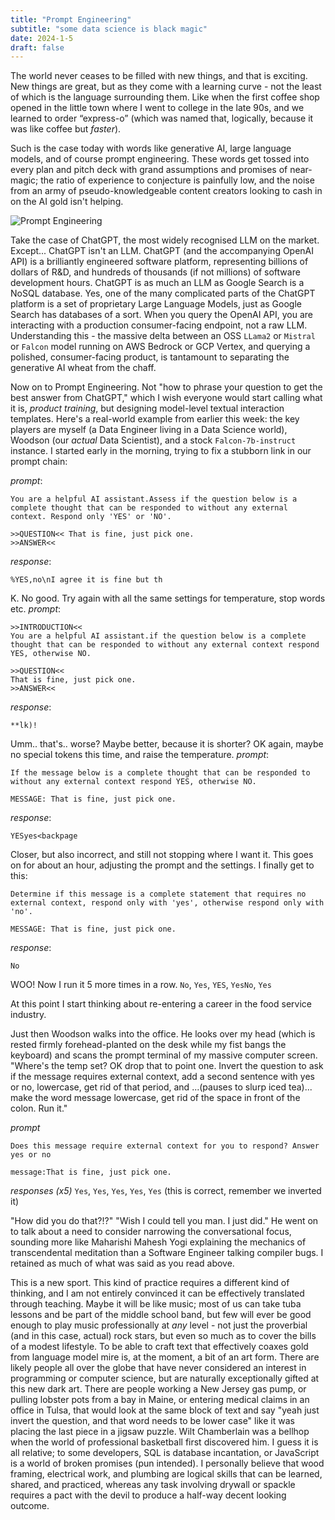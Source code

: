 ```yaml
---
title: "Prompt Engineering"
subtitle: "some data science is black magic"
date: 2024-1-5
draft: false
---
```

The world never ceases to be filled with new things, and that is exciting. New things are great, but as they come with a learning curve - not the least of which is the language surrounding them. Like when the first coffee shop opened in the little town where I went to college in the late 90s, and we learned to order “express-o” (which was named that, logically, because it was like coffee but _faster_).  

Such is the case today with words like generative AI, large language models, and of course prompt engineering. These words get tossed into every plan and pitch deck with grand assumptions and promises of near-magic; the ratio of experience to conjecture is painfully low, and the noise from an army of pseudo-knowledgeable content creators looking to cash in on the AI gold isn't helping. 

![Prompt Engineering](https://i.kym-cdn.com/entries/icons/original/000/010/692/You_Keep_Using_That_Word_meme_banner.jpg)

Take the case of ChatGPT, the most widely recognised LLM on the market. Except... ChatGPT isn't an LLM. ChatGPT (and the accompanying OpenAI API) is a brilliantly engineered software platform, representing billions of dollars of R&D, and hundreds of thousands (if not millions) of software development hours. ChatGPT is as much an LLM as Google Search is a NoSQL database. Yes, one of the many complicated parts of the ChatGPT platform is a set of proprietary Large Language Models, just as Google Search has databases of a sort. When you query the OpenAI API, you are interacting with a production consumer-facing endpoint, not a raw LLM. Understanding this - the massive delta between an OSS `LLama2` or `Mistral` or `Falcon` model running on AWS Bedrock or GCP Vertex, and querying a polished, consumer-facing product, is tantamount to separating the generative AI wheat from the chaff.

Now on to Prompt Engineering. Not "how to phrase your question to get the best answer from ChatGPT," which I wish everyone would start calling what it is, _product training_, but designing model-level textual interaction templates. Here's a real-world example from earlier this week: the key players are myself (a Data Engineer living in a Data Science world), Woodson (our _actual_ Data Scientist), and a stock `Falcon-7b-instruct` instance. I started early in the morning, trying to fix a stubborn link in our prompt chain:

_prompt_:
```
You are a helpful AI assistant.Assess if the question below is a complete thought that can be responded to without any external context. Respond only 'YES' or 'NO'.

>>QUESTION<< That is fine, just pick one.
>>ANSWER<<
```
_response_:
```
%YES,no\nI agree it is fine but th
```
K. No good. Try again with all the same settings for temperature, stop words etc.
_prompt_:
```
>>INTRODUCTION<<
You are a helpful AI assistant.if the question below is a complete thought that can be responded to without any external context respond YES, otherwise NO.

>>QUESTION<< 
That is fine, just pick one.
>>ANSWER<<
```
_response_:
```
**lk)!
```
Umm.. that's.. worse? Maybe better, because it is shorter? OK again, maybe no special tokens this time, and raise the temperature. 
_prompt_:
```
If the message below is a complete thought that can be responded to without any external context respond YES, otherwise NO.

MESSAGE: That is fine, just pick one.
```
_response_:
```
YESyes<backpage
```
Closer, but also incorrect, and still not stopping where I want it. 
This goes on for about an hour, adjusting the prompt and the settings. I finally get to this: 
```
Determine if this message is a complete statement that requires no external context, respond only with 'yes', otherwise respond only with 'no'.

MESSAGE: That is fine, just pick one.
```
_response_:
```
No
```
WOO! Now I run it 5 more times in a row.
`No`, `Yes`, `YES`, `YesNo`, `Yes`

At this point I start thinking about re-entering a career in the food service industry.

Just then Woodson walks into the office. He looks over my head (which is rested firmly forehead-planted on the desk while my fist bangs the keyboard) and scans the prompt terminal of my massive computer screen.
"Where's the temp set? OK drop that to point one. Invert the question to ask if the message requires external context, add a second sentence with yes or no, lowercase, get rid of that period, and ...(pauses to slurp iced tea)... make the word message lowercase, get rid of the space in front of the colon. Run it."

_prompt_
```
Does this message require external context for you to respond? Answer yes or no

message:That is fine, just pick one.
```
_responses (x5)_
`Yes`, `Yes`, `Yes`, `Yes`, `Yes` (this is correct, remember we inverted it)

"How did you do that?!?"
"Wish I could tell you man. I just did."
He went on to talk about a need to consider narrowing the conversational focus, sounding more like Maharishi Mahesh Yogi explaining the mechanics of transcendental meditation than a Software Engineer talking compiler bugs. I retained as much of what was said as you read above.

This is a new sport. This kind of practice requires a different kind of thinking, and I am not entirely convinced it can be effectively translated through teaching. Maybe it will be like music; most of us can take tuba lessons and be part of the middle school band, but few will ever be good enough to play music professionally at _any_ level - not just the proverbial (and in this case, actual) rock stars, but even so much as to cover the bills of a modest lifestyle. To be able to craft text that effectively coaxes gold from language model mire is, at the moment, a bit of an art form. 
There are likely people all over the globe that have never considered an interest in programming or computer science, but are naturally exceptionally gifted at this new dark art. There are people working a New Jersey gas pump, or pulling lobster pots from a bay in Maine, or entering medical claims in an office in Tulsa, that would look at the same block of text and say "yeah just invert the question, and that word needs to be lower case" like it was placing the last piece in a jigsaw puzzle. Wilt Chamberlain was a bellhop when the world of professional basketball first discovered him. 
I guess it is all relative; to some developers, SQL is database incantation, or JavaScript is a world of broken promises (pun intended). I personally believe that wood framing, electrical work, and plumbing are logical skills that can be learned, shared, and practiced, whereas any task involving drywall or spackle requires a pact with the devil to produce a half-way decent looking outcome. 

<!--stackedit_data:
eyJoaXN0b3J5IjpbMjM4MzAxMzE5LDYxNDEwNzUwNSw1OTMyOD
E1NTgsMTA5OTk2NDYwNl19
-->
